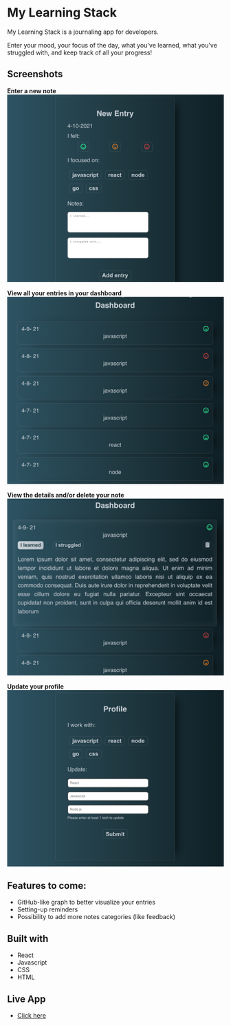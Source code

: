 # My Learning Stack
My Learning Stack is a journaling app for developers.

Enter your mood, your focus of the day,
what you've learned, what you've struggled with,
and keep track of all your progress!

## Screenshots


**Enter a new note**
![new-entry-view](screenshots/new-entry-view.png)

**View all your entries in your dashboard**
![dashboard](screenshots/dashboard-view.png)


**View the details and/or delete your note**
![entry-view](screenshots/entry-view.png)

**Update your profile**
![profile-view](screenshots/profile-view.png)


## Features to come:
* GitHub-like graph to better visualize your entries
* Setting-up reminders 
* Possibility to add more notes categories (like feedback)


## Built with
* React
* Javascript
* CSS
* HTML

## Live App
- [Click here](https://my-learning-stack-app.vercel.app/)
